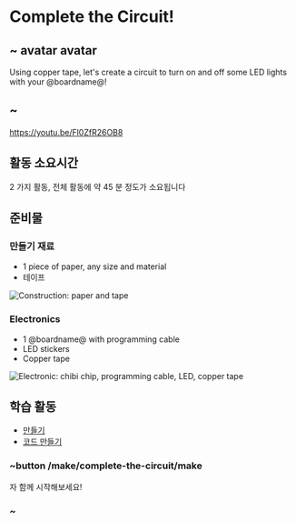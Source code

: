 # Complete the Circuit!

## ~ avatar avatar

Using copper tape, let's create a circuit to turn on and off some LED lights with your @boardname@!

## ~

https://youtu.be/Fl0ZfR26OB8

## 활동 소요시간

2 가지 활동, 전체 활동에 약 45 분 정도가 소요됩니다

## 준비물

### 만들기 재료

* 1 piece of paper, any size and material 
* 테이프 

![Construction: paper and tape](/static/cp/tutorial/ctc/construction.jpg)

### Electronics

* 1 @boardname@ with programming cable 
* LED stickers 
* Copper tape 

![Electronic: chibi chip, programming cable, LED, copper tape](/static/cp/tutorial/ctc/electronic.jpg)

## 학습 활동

* [만들기](/make/complete-the-circuit/make)
* [코드 만들기](/make/complete-the-circuit/code)

### ~button /make/complete-the-circuit/make

자 함께 시작해보세요!

### ~